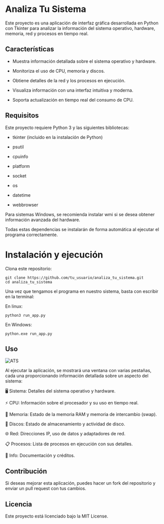 # Analiza Tu Sistema

Este proyecto es una aplicación de interfaz gráfica desarrollada en Python con Tkinter para analizar la información del sistema operativo, hardware, memoria, red y procesos en tiempo real.

## Características

- Muestra información detallada sobre el sistema operativo y hardware.

- Monitoriza el uso de CPU, memoria y discos.

- Obtiene detalles de la red y los procesos en ejecución.

- Visualiza información con una interfaz intuitiva y moderna.

- Soporta actualización en tiempo real del consumo de CPU.

## Requisitos

Este proyecto requiere Python 3 y las siguientes bibliotecas:

- tkinter (incluido en la instalación de Python)

- psutil

- cpuinfo

- platform

- socket

- os

- datetime

- webbrowser

Para sistemas Windows, se recomienda instalar wmi si se desea obtener información avanzada del hardware.

Todas estas dependencias se instalarán de forma automática al ejecutar el programa correctamente.

# Instalación y ejecución

Clona este repositorio:

```
git clone https://github.com/tu_usuario/analiza_tu_sistema.git
cd analiza_tu_sistema
```

Una vez que tengamos el programa en nuestro sistema, basta con escribir en la terminal:

En linux:
```
python3 run_app.py
```

En Windows:
```
python.exe run_app.py
```

## Uso

![ATS](https://github.com/user-attachments/assets/84e711eb-ed53-4129-b491-ab2472806bfe)

Al ejecutar la aplicación, se mostrará una ventana con varias pestañas, cada una proporcionando información detallada sobre un aspecto del sistema:

🖥️ Sistema: Detalles del sistema operativo y hardware.

⚡ CPU: Información sobre el procesador y su uso en tiempo real.

💾 Memoria: Estado de la memoria RAM y memoria de intercambio (swap).

💽 Discos: Estado de almacenamiento y actividad de disco.

🌐 Red: Direcciones IP, uso de datos y adaptadores de red.

📋 Procesos: Lista de procesos en ejecución con sus detalles.

📖 Info: Documentación y créditos.

## Contribución

Si deseas mejorar esta aplicación, puedes hacer un fork del repositorio y enviar un pull request con tus cambios.

## Licencia

Este proyecto está licenciado bajo la MIT License.
